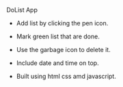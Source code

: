 DoList App

-  Add list by clicking the pen icon.

-  Mark green list that are done.

-  Use the garbage icon to delete it.

-  Include date and time on top.

-  Built using html css amd javascript.
